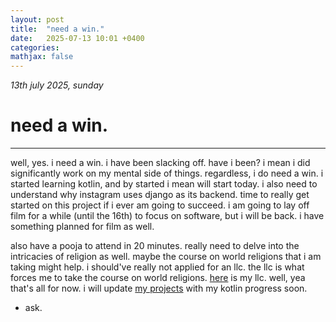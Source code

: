 ```yaml
---
layout: post
title:  "need a win."
date:   2025-07-13 10:01 +0400
categories:
mathjax: false
---
```


_13th july 2025, sunday_

# need a win.
---

well, yes. i need a win. i have been slacking off. have i been? i mean i did significantly work on my mental side of things. regardless, i do need a win. i started learning kotlin, and by started i mean will start today. i also need to understand why instagram uses django as its backend. time to really get started on this project if i ever am going to succeed. i am going to lay off film for a while (until the 16th) to focus on software, but i will be back. i have something planned for film as well.

also have a pooja to attend in 20 minutes. really need to delve into the intricacies of religion as well. maybe the course on world religions that i am taking might help. i should've really not applied for an llc. the llc is what forces me to take the course on world religions. <a href = "https://llp.vt.edu/llc/aurora.html" target = "blank">here</a> is my llc. well, yea that's all for now. i will update <a href = "https://atharvakokane.github.io/projects" target = "blank">my projects</a> with my kotlin progress soon.

 - ask.
